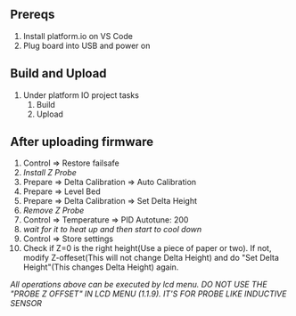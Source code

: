 
## Prereqs
1. Install platform.io on VS Code
2. Plug board into USB and power on

## Build and Upload
1. Under platform IO project tasks
    1. Build
    2. Upload

## After uploading firmware
1. Control => Restore failsafe
2. *Install Z Probe*
3. Prepare => Delta Calibration => Auto Calibration
4. Prepare => Level Bed
5. Prepare => Delta Calibration => Set Delta Height
6. *Remove Z Probe*
7. Control => Temperature => PID Autotune: 200
8. *wait for it to heat up and then start to cool down*
8. Control => Store settings
9. Check if Z=0 is the right height(Use a piece of paper or two). If not, modify Z-offeset(This will not change Delta Height) and do "Set Delta Height"(This changes Delta Height) again.


*All operations above can be executed by lcd menu.*
*DO NOT USE THE "PROBE Z OFFSET" IN LCD MENU (1.1.9). IT'S FOR PROBE LIKE INDUCTIVE SENSOR*
